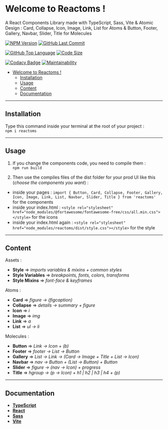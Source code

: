 # Welcome to Reactoms !

A React Components Library made with TypeScript, Sass, Vite & Atomic Design : Card, Collapse, Icon, Image, Link, List for Atoms & Button, Footer, Gallery, Navbar, Slider, Title for Molecules

[![NPM Version](https://badgen.net/npm/v/reactoms)](https://www.npmjs.com/package/reactoms)
[![GitHub Last Commit](https://badgen.net/github/last-commit/philippebeck/reactoms)](https://github.com/philippebeck/reactoms/commits/master)

[![GitHub Top Language](https://img.shields.io/github/languages/top/philippebeck/reactoms)](https://github.com/philippebeck/reactoms)
[![Code Size](https://img.shields.io/github/languages/code-size/philippebeck/reactoms)](https://github.com/philippebeck/reactoms/tree/master)

[![Codacy Badge](https://app.codacy.com/project/badge/Grade/4ee9874423b24e0082a00d406627d9c2)](https://app.codacy.com/gh/philippebeck/reactoms/dashboard)
[![Maintainability](https://api.codeclimate.com/v1/badges/59a03533d053fcf1ecbc/maintainability)](https://codeclimate.com/github/philippebeck/reactoms/maintainability)

- [Welcome to Reactoms !](#welcome-to-reactoms-)
  - [Installation](#installation)
  - [Usage](#usage)
  - [Content](#content)
  - [Documentation](#documentation)

---

## Installation

Type this command inside your terminal at the root of your project :  
`npm i reactoms`  

---

## Usage

1. If you change the components code, you need to compile them :  
`npm run build`  

1. Then use the compiles files of the dist folder for your prod UI like this (*choose the components you want*) :  
  - inside your pages : `import { Button, Card, Collapse, Footer, Gallery, Icon, Image, Link, List, Navbar, Slider, Title } from 'reactoms'` for the components  
-  inside your index.html : `<style rel="stylesheet" href="node_modules/@fortawesome/fontawesome-free/css/all.min.css"></style>` for the icons  
  - inside your index.html again : `<style rel="stylesheet" href="node_modules/reactoms/dist/style.css"></style>` for the style  

---
## Content

Assets :  
- **Style** => *imports variables & mixins + common styles*  
- **Style Variables** => *breakpoints, fonts, colors, transforms*  
- **Style Mixins** => *font-face & keyframes*  

Atoms :  
- **Card** => *figure -> (figcaption)*  
- **Collapse** => *details -> summary + figure*  
- **Icon** => *i*  
- **Image** => *img*  
- **Link** => *a*  
- **List** => *ul -> li*  

Molecules :  
- **Button** => *Link -> Icon + (b)*  
- **Footer** => *footer -> List -> Button*  
- **Gallery** => *List -> Link -> (Card -> Image + Title + List -> Icon)*
- **Navbar** => *nav -> Button + (List -> Button) + Button*  
- **Slider** => *figure -> (nav -> Icon) + progress*  
- **Title** => *hgroup -> (p -> Icon) + h1 | h2 | h3 | h4 + (p)*  

---

## Documentation

- [**TypeScript**](https://www.typescriptlang.org)  
- [**React**](https://react.dev)  
- [**Sass**](https://sass-lang.com)  
- [**Vite**](https://vitejs.dev)  
